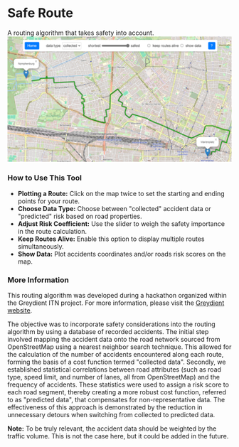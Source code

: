 # Safe Route
A routing algorithm that takes safety into account.
[![Safe Route GUI](https://github.com/bonneted/safe_map/blob/main/static/img/SafeRoutePreview.png)](https://flask-production-73d6.up.railway.app/)

### How to Use This Tool

- **Plotting a Route:** Click on the map twice to set the starting and ending points for your route.
- **Choose Data Type:** Choose between "collected" accident data or "predicted" risk based on road properties.
- **Adjust Risk Coefficient:** Use the slider to weigh the safety importance in the route calculation.
- **Keep Routes Alive:** Enable this option to display multiple routes simultaneously.
- **Show Data:** Plot accidents coordinates and/or roads risk scores on the map.

### More Information

This routing algorithm was developed during a hackathon organized within the Greydient ITN project. For more information, please visit the [Greydient website](https://www.greydient.eu/).

The objective was to incorporate safety considerations into the routing algorithm by using a database of recorded accidents. The initial step involved mapping the accident data onto the road network sourced from OpenStreetMap using a nearest neighbor search technique. This allowed for the calculation of the number of accidents encountered along each route, forming the basis of a cost function termed "collected data". Secondly, we established statistical correlations between road attributes (such as road type, speed limit, and number of lanes, all from OpenStreetMap) and the frequency of accidents. These statistics were used to assign a risk score to each road segment, thereby creating a more robust cost function, referred to as "predicted data", that compensates for non-representative data. The effectiveness of this approach is demonstrated by the reduction in unnecessary detours when switching from collected to predicted data.

**Note:** To be truly relevant, the accident data should be weighted by the traffic volume. This is not the case here, but it could be added in the future.
